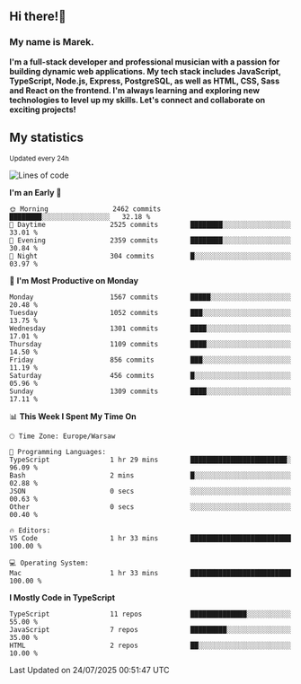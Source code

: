 ## Hi there!👋 ##
### My name is Marek. ###

**I'm a full-stack developer and professional musician with a passion for building dynamic web applications. My tech stack includes JavaScript, TypeScript, Node.js, Express, PostgreSQL, as well as HTML, CSS, Sass and React on the frontend. I'm always learning and exploring new technologies to level up my skills. Let's connect and collaborate on exciting projects!**

## My statistics ##
<sub>Updated every 24h</sub>
<!--START_SECTION:waka-->
![Lines of code](https://img.shields.io/badge/From%20Hello%20World%20I%27ve%20Written-950.2%20thousand%20lines%20of%20code-blue)

**I'm an Early 🐤** 

```text
🌞 Morning                2462 commits        ████████░░░░░░░░░░░░░░░░░   32.18 % 
🌆 Daytime                2525 commits        ████████░░░░░░░░░░░░░░░░░   33.01 % 
🌃 Evening                2359 commits        ████████░░░░░░░░░░░░░░░░░   30.84 % 
🌙 Night                  304 commits         █░░░░░░░░░░░░░░░░░░░░░░░░   03.97 % 
```
📅 **I'm Most Productive on Monday** 

```text
Monday                   1567 commits        █████░░░░░░░░░░░░░░░░░░░░   20.48 % 
Tuesday                  1052 commits        ███░░░░░░░░░░░░░░░░░░░░░░   13.75 % 
Wednesday                1301 commits        ████░░░░░░░░░░░░░░░░░░░░░   17.01 % 
Thursday                 1109 commits        ████░░░░░░░░░░░░░░░░░░░░░   14.50 % 
Friday                   856 commits         ███░░░░░░░░░░░░░░░░░░░░░░   11.19 % 
Saturday                 456 commits         █░░░░░░░░░░░░░░░░░░░░░░░░   05.96 % 
Sunday                   1309 commits        ████░░░░░░░░░░░░░░░░░░░░░   17.11 % 
```


📊 **This Week I Spent My Time On** 

```text
🕑︎ Time Zone: Europe/Warsaw

💬 Programming Languages: 
TypeScript               1 hr 29 mins        ████████████████████████░   96.09 % 
Bash                     2 mins              █░░░░░░░░░░░░░░░░░░░░░░░░   02.88 % 
JSON                     0 secs              ░░░░░░░░░░░░░░░░░░░░░░░░░   00.63 % 
Other                    0 secs              ░░░░░░░░░░░░░░░░░░░░░░░░░   00.40 % 

🔥 Editors: 
VS Code                  1 hr 33 mins        █████████████████████████   100.00 % 

💻 Operating System: 
Mac                      1 hr 33 mins        █████████████████████████   100.00 % 
```

**I Mostly Code in TypeScript** 

```text
TypeScript               11 repos            ██████████████░░░░░░░░░░░   55.00 % 
JavaScript               7 repos             █████████░░░░░░░░░░░░░░░░   35.00 % 
HTML                     2 repos             ██░░░░░░░░░░░░░░░░░░░░░░░   10.00 % 
```




 Last Updated on 24/07/2025 00:51:47 UTC
<!--END_SECTION:waka-->

<!--
**MarekSax/MarekSax** is a ✨ _special_ ✨ repository because its `README.md` (this file) appears on your GitHub profile.

Here are some ideas to get you started:

- 🔭 I’m currently working on ...
- 🌱 I’m currently learning ...
- 👯 I’m looking to collaborate on ...
- 🤔 I’m looking for help with ...
- 💬 Ask me about ...
- 📫 How to reach me: ...
- 😄 Pronouns: ...
- ⚡ Fun fact: ...
-->

